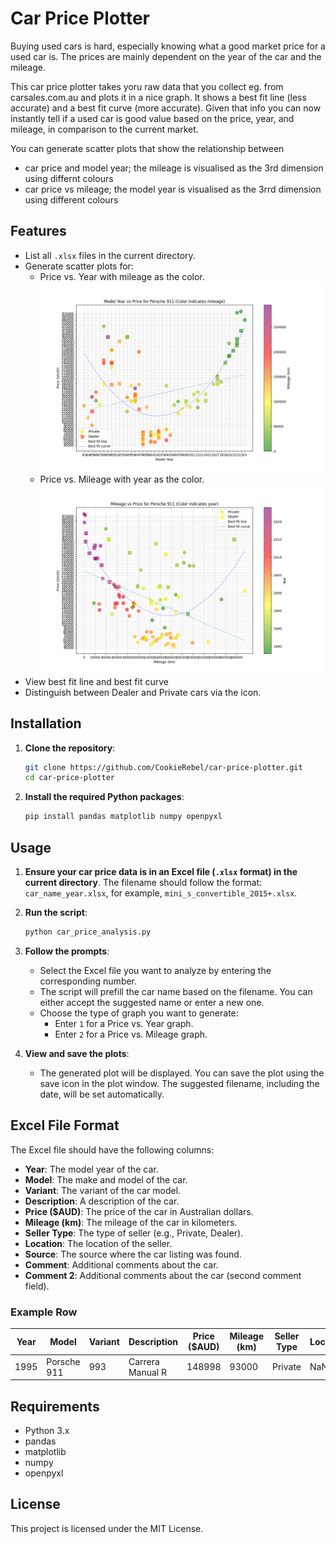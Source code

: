 # Car Price Plotter 

Buying used cars is hard, especially knowing what a good market price for a used car is. The prices are mainly dependent on the year of the car and the mileage.

This car price plotter takes yoru raw data that you collect eg. from carsales.com.au and plots it in a nice graph. It shows a best fit line (less accurate) and a best fit curve (more accurate). Given that info you can now instantly tell if a used car is good value based on the price, year, and mileage, in comparison to the current market.

You can generate scatter plots that show the relationship between 
- car price and model year; the mileage is visualised as the 3rd dimension using differnt colours
- car price vs mileage; the model year is visualised as the 3rrd dimension using different colours

## Features

- List all `.xlsx` files in the current directory.
- Generate scatter plots for:
  - Price vs. Year with mileage as the color.
![Scatter plot Price vs. Year with mileage as the color](porsche_911_year_vs_price_16072024.png)
  - Price vs. Mileage with year as the color.
![Scatter plot Price vs. Mileage with year as the color](porsche_911_mileage_vs_price_16072024.png)
- View best fit line and best fit curve
- Distinguish between Dealer and Private cars via the icon.

## Installation

1. **Clone the repository**:
    ```bash
    git clone https://github.com/CookieRebel/car-price-plotter.git
    cd car-price-plotter
    ```

2. **Install the required Python packages**:
    ```bash
    pip install pandas matplotlib numpy openpyxl
    ```

## Usage

1. **Ensure your car price data is in an Excel file (`.xlsx` format) in the current directory**. The filename should follow the format: `car_name_year.xlsx`, for example, `mini_s_convertible_2015+.xlsx`.

2. **Run the script**:
    ```bash
    python car_price_analysis.py
    ```

3. **Follow the prompts**:
    - Select the Excel file you want to analyze by entering the corresponding number.
    - The script will prefill the car name based on the filename. You can either accept the suggested name or enter a new one.
    - Choose the type of graph you want to generate:
      - Enter `1` for a Price vs. Year graph.
      - Enter `2` for a Price vs. Mileage graph.

4. **View and save the plots**:
    - The generated plot will be displayed. You can save the plot using the save icon in the plot window. The suggested filename, including the date, will be set automatically.

## Excel File Format

The Excel file should have the following columns:

- **Year**: The model year of the car.
- **Model**: The make and model of the car.
- **Variant**: The variant of the car model.
- **Description**: A description of the car.
- **Price ($AUD)**: The price of the car in Australian dollars.
- **Mileage (km)**: The mileage of the car in kilometers.
- **Seller Type**: The type of seller (e.g., Private, Dealer).
- **Location**: The location of the seller.
- **Source**: The source where the car listing was found.
- **Comment**: Additional comments about the car.
- **Comment 2**: Additional comments about the car (second comment field).

### Example Row

| Year | Model       | Variant  | Description                   | Price ($AUD) | Mileage (km) | Seller Type | Location | Source  | Comment | Comment 2 |
|------|-------------|----------|-------------------------------|--------------|--------------|-------------|----------|---------|---------|-----------|
| 1995 | Porsche 911 | 993      | Carrera Manual R              | 148998       | 93000        | Private     | NaN      | Carsales| NaN     | NaN       |

## Requirements

- Python 3.x
- pandas
- matplotlib
- numpy
- openpyxl

## License

This project is licensed under the MIT License.

